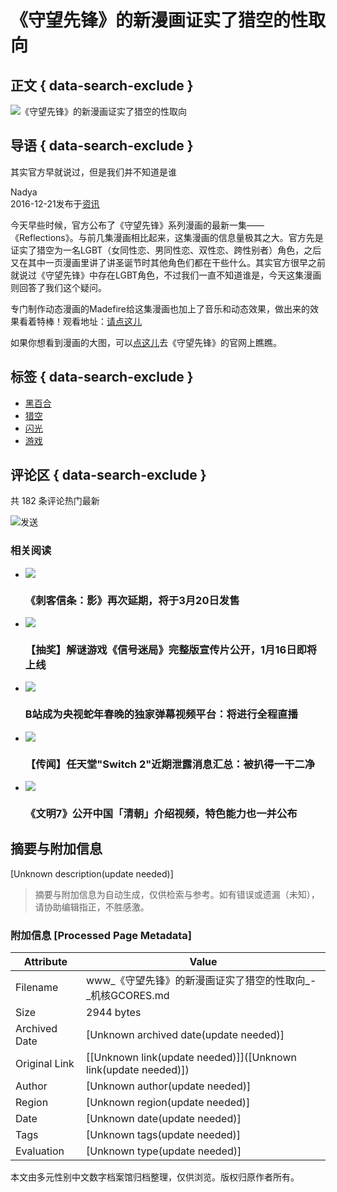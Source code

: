 # 《守望先锋》的新漫画证实了猎空的性取向

## 正文 { data-search-exclude }


![《守望先锋》的新漫画证实了猎空的性取向](https://image.gcores.com/68204ec9-090d-473e-ae75-c7cf4ff61a96.jpg?x-oss-process=image/resize,limit_1,m_lfit,w_1600/quality,q_90/format,webp)

## 导语 { data-search-exclude }
其实官方早就说过，但是我们并不知道是谁

Nadya  
2016-12-21发布于[资讯](/categories/2)

今天早些时候，官方公布了《守望先锋》系列漫画的最新一集——《Reflections》。与前几集漫画相比起来，这集漫画的信息量极其之大。官方先是证实了猎空为一名LGBT（女同性恋、男同性恋、双性恋、跨性别者）角色，之后又在其中一页漫画里讲了讲圣诞节时其他角色们都在干些什么。其实官方很早之前就说过《守望先锋》中存在LGBT角色，不过我们一直不知道谁是，今天这集漫画则回答了我们这个疑问。

专门制作动态漫画的Madefire给这集漫画也加上了音乐和动态效果，做出来的效果看着特棒！观看地址：[请点这儿](https://www.gcores.com/link?target=http%3A%2F%2Fcontent.madefire.com%2Fs-cb940f3d62a84f968c05338787ff2196%2Findex.html%23)

如果你想看到漫画的大图，可以[点这儿](https://www.gcores.com/link?target=http%3A%2F%2Fcomic.playoverwatch.com%2Fzh-tw%2Ftracer-reflections)去《守望先锋》的官网上瞧瞧。

## 标签 { data-search-exclude }
- [黑百合](/tags/615)
- [猎空](/tags/1900)
- [闪光](/tags/2623)
- [游戏](/tags/14054)

## 评论区 { data-search-exclude }
共 182 条评论热门最新

![](https://alioss.gcores.com/page_resources/misc/avatar-default.png?x-oss-process=image/bright,-20)发送

### 相关阅读
- ![](https://image.gcores.com/6c1619d85cbd6bc900df7d3306aa0f34-1920-1080.jpg?x-oss-process=image/resize,limit_1,m_fill,w_110,h_75/quality,q_90/format,webp)
  ### 《刺客信条：影》再次延期，将于3月20日发售
- ![](https://image.gcores.com/cd75bee3a2129cd06068a825177a809a-2210-1240.jpg?x-oss-process=image/resize,limit_1,m_fill,w_110,h_75/quality,q_90/format,webp)
  ### 【抽奖】解谜游戏《信号迷局》完整版宣传片公开，1月16日即将上线
- ![](https://image.gcores.com/ced5a314a8a8870d33618c15449795be-1271-715.jpeg?x-oss-process=image/resize,limit_1,m_fill,w_110,h_75/quality,q_90/format,webp)
  ### B站成为央视蛇年春晚的独家弹幕视频平台：将进行全程直播
- ![](https://image.gcores.com/0bed7dd644316d69d9b584482eeb8b75-2560-1440.jpg?x-oss-process=image/resize,limit_1,m_fill,w_110,h_75/quality,q_90/format,webp)
  ### 【传闻】任天堂"Switch 2"近期泄露消息汇总：被扒得一干二净
- ![](https://image.gcores.com/0344e4fc9ecd92c9eedc1395bfa87465-2202-1236.png?x-oss-process=image/resize,limit_1,m_fill,w_110,h_75/quality,q_90/format,webp)
  ### 《文明7》公开中国「清朝」介绍视频，特色能力也一并公布
<!-- tcd_original_link https://www.gcores.com/articles/22168 -->


## 摘要与附加信息

<!-- tcd_abstract -->
[Unknown description(update needed)]
<!-- tcd_abstract_end -->

> 摘要与附加信息为自动生成，仅供检索与参考。如有错误或遗漏（未知），请协助编辑指正，不胜感激。

### 附加信息 [Processed Page Metadata]

| Attribute       | Value                                  |
|-----------------|----------------------------------------|
| Filename        | www_《守望先锋》的新漫画证实了猎空的性取向_-_机核GCORES.md                             |
| Size            | 2944 bytes                           |
| Archived Date   | [Unknown archived date(update needed)]                             |
| Original Link   | [[Unknown link(update needed)]]([Unknown link(update needed)])                       |
| Author          | [Unknown author(update needed)]                               |
| Region          | [Unknown region(update needed)]                               |
| Date            | [Unknown date(update needed)]                                 |
| Tags            | [Unknown tags(update needed)]                                 |
| Evaluation            | [Unknown type(update needed)]                                 |
<!-- tcd_table_end -->

本文由多元性别中文数字档案馆归档整理，仅供浏览。版权归原作者所有。
